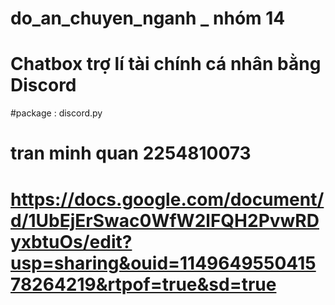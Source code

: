 # do_an_chuyen_nganh _ nhóm 14
# Chatbox trợ lí tài chính cá nhân bằng Discord
#package : discord.py
# tran minh quan 2254810073
# https://docs.google.com/document/d/1UbEjErSwac0WfW2lFQH2PvwRDyxbtuOs/edit?usp=sharing&ouid=114964955041578264219&rtpof=true&sd=true

